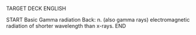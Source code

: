 TARGET DECK
ENGLISH

START
Basic
Gamma radiation
Back: n. (also gamma rays) electromagnetic radiation of shorter wavelength than x-rays.
END
